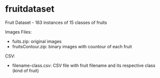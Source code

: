 # fruitdataset
Fruit Dataset - 163 instances of 15 classes of fruits

Images Files:
 - fuits.zip: original images
 - fruitsContour.zip: binary images with countour of each fruit
 
CSV:
 - filename-class.csv: CSV file with fruit filename and its respective class (kind of fruit)

